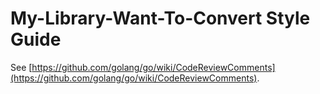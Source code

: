# My-Library-Want-To-Convert Style Guide
See [https://github.com/golang/go/wiki/CodeReviewComments](https://github.com/golang/go/wiki/CodeReviewComments).